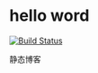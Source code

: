 # hello word

[![Build Status](https://app.travis-ci.com/zs-mcu/docs.svg?branch=main)](https://app.travis-ci.com/zs-mcu/docs)

静态博客
